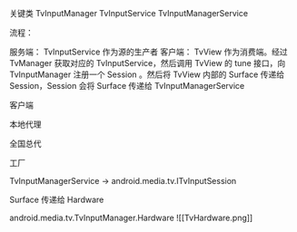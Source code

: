 关键类
TvInputManager
TvInputService
TvInputManagerService

流程：

服务端：
TvInputService 作为源的生产者
客户端：
TvView 作为消费端。经过 TvManager 获取对应的 TvInputService，然后调用 TvView 的 tune 接口，向 TvInputManager 注册一个 Session 。然后将 TvView 内部的 Surface 传递给 Session，Session 会将 Surface 传递给 TvInputManagerService

客户端

本地代理

全国总代

工厂

TvInputManagerService -> android.media.tv.ITvInputSession

Surface 传递给 Hardware

android.media.tv.TvInputManager.Hardware
![[TvHardware.png]]